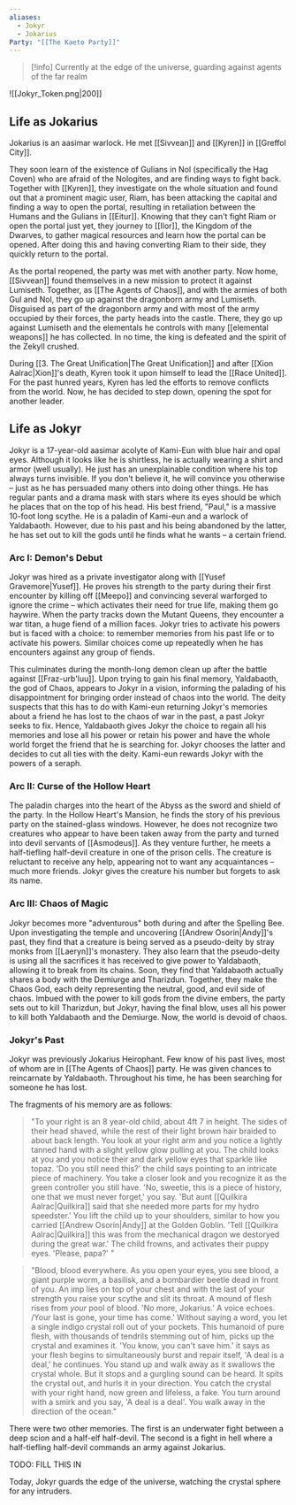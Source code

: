 ```yaml
---
aliases:
  - Jokyr
  - Jokarius
Party: "[[The Kaeto Party]]"
---
```

> [!info]
> Currently at the edge of the universe, guarding against agents of the far realm

![[Jokyr_Token.png|200]]
## Life as Jokarius

Jokarius is an aasimar warlock. He met [[Sivvean]] and [[Kyren]] in [[Greffol City]]. 

They soon learn of the existence of Gulians in Nol (specifically the Hag Coven) who are afraid of the Nologites, and are finding ways to fight back. Together with [[Kyren]], they investigate on the whole situation and found out that a prominent magic user, Riam, has been attacking the capital and finding a way to open the portal, resulting in retaliation between the Humans and the Gulians in [[Eitur]]. Knowing that they can't fight Riam or open the portal just yet, they journey to [[Ilor]], the Kingdom of the Dwarves, to gather magical resources and learn how the portal can be opened. After doing this and having converting Riam to their side, they quickly return to the portal.

As the portal reopened, the party was met with another party. Now home, [[Sivvean]] found themselves in a new mission to protect it against Lumiseth. Together, as [[The Agents of Chaos]], and with the armies of both Gul and Nol, they go up against the dragonborn army and Lumiseth. Disguised as part of the dragonborn army and with most of the army occupied by their forces, the party heads into the castle. There, they go up against Lumiseth and the elementals he controls with many [[elemental weapons]] he has collected. In no time, the king is defeated and the spirit of the Zekyll crushed.

During [[3. The Great Unification|The Great Unification]] and after [[Xion Aalrac|Xion]]'s death, Kyren took it upon himself to lead the [[Race United]]. For the past hunred years, Kyren has led the efforts to remove conflicts from the world. Now, he has decided to step down, opening the spot for another leader. 

## Life as Jokyr

Jokyr is a 17-year-old aasimar acolyte of Kami-Eun with blue hair and opal eyes. Although it looks like he is shirtless, he is actually wearing a shirt and armor (well usually). He just has an unexplainable condition where his top always turns invisible. If you don't believe it, he will convince you otherwise – just as he has persuaded many others into doing other things. He has regular pants and a drama mask with stars where its eyes should be which he places that on the top of his head. His best friend, "Paul," is a massive 10-foot long scythe. He is a paladin of Kami-eun and a warlock of Yaldabaoth. However, due to his past and his being abandoned by the latter, he has set out to kill the gods until he finds what he wants – a certain friend.

### Arc I: Demon's Debut

Jokyr was hired as a private investigator along with [[Yusef Gravemore|Yusef]]. He proves his strength to the party during their first encounter by killing off [[Meepo]] and convincing several warforged to ignore the crime – which activates their need for true life, making them go haywire. When the party tracks down the Mutant Queens, they encounter a war titan, a huge fiend of a million faces. Jokyr tries to activate his powers but is faced with a choice: to remember memories from his past life or to activate his powers. Similar choices come up repeatedly when he has encounters against any group of fiends.

This culminates during the month-long demon clean up after the battle against [[Fraz-urb'luu]]. Upon trying to gain his final memory, Yaldabaoth, the god of Chaos, appears to Jokyr in a vision, informing the palading of his disappointment for bringing order instead of chaos into the world. The deity suspects that this has to do with Kami-eun returning Jokyr's memories about a friend he has lost to the chaos of war in the past, a past Jokyr seeks to fix. Hence, Yaldabaoth gives Jokyr the choice to regain all his memories and lose all his power or retain his power and have the whole world forget the friend that he is searching for. Jokyr chooses the latter and decides to cut all ties with the deity. Kami-eun rewards Jokyr with the powers of a seraph.

### Arc II: Curse of the Hollow Heart

The paladin charges into the heart of the Abyss as the sword and shield of the party. In the Hollow Heart's Mansion, he finds the story of his previous party on the stained-glass windows. However, he does not recognize two creatures who appear to have been taken away from the party and turned into devil servants of [[Asmodeus]]. As they venture further, he meets a half-tiefling half-devil creature in one of the prison cells. The creature is reluctant to receive any help, appearing not to want any acquaintances – much more friends. Jokyr gives the creature his number but forgets to ask its name.

### Arc III: Chaos of Magic

Jokyr becomes more "adventurous" both during and after the Spelling Bee. Upon investigating the temple and uncovering [[Andrew Osorin|Andy]]'s past, they find that a creature is being served as a pseudo-deity by stray monks from [[Laeryn]]'s monastery. They also learn that the pseudo-deity is using all the sacrifices it has received to give power to Yaldabaoth, allowing it to break from its chains. Soon, they find that Yaldabaoth actually shares a body with the Demiurge and Tharizdun. Together, they make the Chaos God, each deity representing the neutral, good, and evil side of chaos. Imbued with the power to kill gods from the divine embers, the party sets out to kill Tharizdun, but Jokyr, having the final blow, uses all his power to kill both Yaldabaoth and the Demiurge. Now, the world is devoid of chaos.

### Jokyr's Past

Jokyr was previously Jokarius Heirophant. Few know of his past lives, most of whom are in [[The Agents of Chaos]] party. He was given chances to reincarnate by Yaldabaoth. Throughout his time, he has been searching for someone he has lost.

The fragments of his memory are as follows:

> "To your right is an 8 year-old child, about 4ft 7 in height. The sides of their head shaved, while the rest of their light brown hair braided to about back length. You look at your right arm and you notice a lightly tanned hand with a slight yellow glow pulling at you. The child looks at you and you notice their and dark yellow eyes that sparkle like topaz. 'Do you still need this?' the child says pointing to an intricate piece of machinery. You take a closer look and you recognize it as the green controller you still have. 'No, sweetie, this is a piece of history, one that we must never forget,' you say. 'But aunt [[Quilkira Aalrac|Quilkira]] said that she needed more parts for my hydro speedster.' You lift the child up to your shoulders, similar to how you carried [[Andrew Osorin|Andy]] at the Golden Goblin. 'Tell [[Quilkira Aalrac|Quilkira]] this was from the mechanical dragon we destoryed during the great war.' The child frowns, and activates their puppy eyes. 'Please, papa?' "

> "Blood, blood everywhere. As you open your eyes, you see blood, a giant purple worm, a basilisk, and a bombardier beetle dead in front of you. An imp lies on top of your chest and with the last of your strength you raise your scythe and slit its throat. A mound of flesh rises from _your_ pool of blood. 'No more, Jokarius.' A voice echoes. /Your last is gone, your time has come.' Without saying a word, you let a single indigo crystal roll out of your pockets. This humanoid of pure flesh, with thousands of tendrils stemming out of him, picks up the crystal and examines it. 'You know, you can't save him.' it says as your flesh begins to simultaneously burst and repair itself, 'A deal is a deal,' he continues. You stand up and walk away as it swallows the crystal whole. But it stops and a gurgling sound can be heard. It spits the crystal out, and hurls it in your direction. You catch the crystal with your right hand, now green and lifeless, a fake. You turn around with a smirk and you say, 'A deal is a deal'. You walk away in the direction of the ocean."

There were two other memories. The first is an underwater fight between a deep scion and a half-elf half-devil. The second is a fight in hell where a half-tiefling half-devil commands an army against Jokarius.

TODO: FILL THIS IN

Today, Jokyr guards the edge of the universe, watching the crystal sphere for any intruders. 